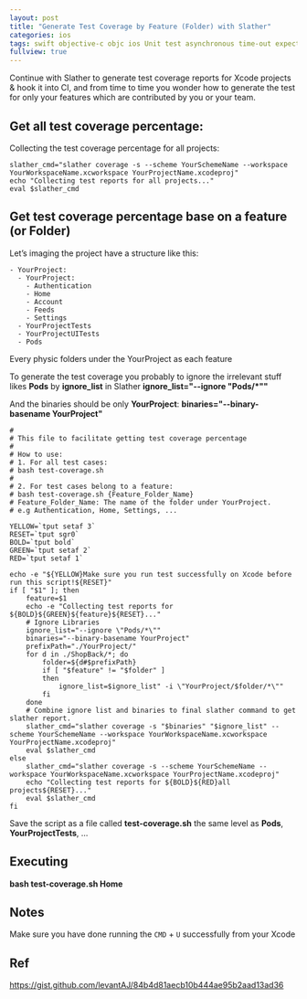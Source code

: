 ```yaml
---
layout: post
title: "Generate Test Coverage by Feature (Folder) with Slather"
categories: ios
tags: swift objective-c objc ios Unit test asynchronous time-out expectation
fullview: true
---
```

Continue with Slather to generate test coverage reports for Xcode projects & hook it into CI, and from time to time you wonder how to generate the test for only your features which are contributed by you or your team.

## Get all test coverage percentage:

Collecting the test coverage percentage for all projects:

```
slather_cmd="slather coverage -s --scheme YourSchemeName --workspace YourWorkspaceName.xcworkspace YourProjectName.xcodeproj"
echo "Collecting test reports for all projects..."
eval $slather_cmd
```

## Get test coverage percentage base on a feature (or Folder)

Let’s imaging the project have a structure like this:

```
- YourProject:
  - YourProject:
    - Authentication
    - Home
    - Account
    - Feeds
    - Settings
  - YourProjectTests
  - YourProjectUITests
  - Pods
```

Every physic folders under the YourProject as each feature

To generate the test coverage you probably to ignore the irrelevant stuff likes **Pods** by **ignore_list** in Slather **ignore_list="--ignore \"Pods/*\""**

And the binaries should be only **YourProject**: **binaries="--binary-basename YourProject"**

```
#
# This file to facilitate getting test coverage percentage
#
# How to use: 
# 1. For all test cases: 
# bash test-coverage.sh
# 
# 2. For test cases belong to a feature: 
# bash test-coverage.sh {Feature_Folder_Name}
# Feature_Folder_Name: The name of the folder under YourProject.
# e.g Authentication, Home, Settings, ...

YELLOW=`tput setaf 3`
RESET=`tput sgr0`
BOLD=`tput bold`
GREEN=`tput setaf 2`
RED=`tput setaf 1`

echo -e "${YELLOW}Make sure you run test successfully on Xcode before run this script!${RESET}"
if [ "$1" ]; then
    feature=$1
    echo -e "Collecting test reports for ${BOLD}${GREEN}${feature}${RESET}..."    
    # Ignore Libraries
    ignore_list="--ignore \"Pods/*\""
    binaries="--binary-basename YourProject"  
    prefixPath="./YourProject/"
    for d in ./ShopBack/*; do
        folder=${d#$prefixPath}
        if [ "$feature" != "$folder" ] 
        then
            ignore_list=$ignore_list" -i \"YourProject/$folder/*\""
        fi
    done
    # Combine ignore list and binaries to final slather command to get slather report.
    slather_cmd="slather coverage -s "$binaries" "$ignore_list" --scheme YourSchemeName --workspace YourWorkspaceName.xcworkspace YourProjectName.xcodeproj"
    eval $slather_cmd
else 
    slather_cmd="slather coverage -s --scheme YourSchemeName --workspace YourWorkspaceName.xcworkspace YourProjectName.xcodeproj"
    echo "Collecting test reports for ${BOLD}${RED}all projects${RESET}..."
    eval $slather_cmd
fi
```

Save the script as a file called **test-coverage.sh** the same level as **Pods**, **YourProjectTests**, …

## Executing

**bash test-coverage.sh Home**

## Notes

Make sure you have done running the `CMD` + `U` successfully from your Xcode

## Ref

https://gist.github.com/levantAJ/84b4d81aecb10b444ae95b2aad13ad36


